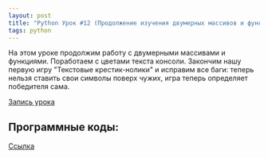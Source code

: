 ```yaml
---
layout: post
title: "Python Урок #12 (Продолжение изучения двумерных массивов и функций2)"
tags: python
---
```


На этом уроке продолжим работу с двумерными массивами и функциями. Поработаем с цветами текста консоли. Закончим нашу первую игру "Текстовые крестик-нолики" и исправим все баги: теперь нельзя ставить свои символы поверх чужих, игра теперь определяет победителя сама.

[Запись урока](https://us02web.zoom.us/rec/share/M3MY1JB1R1m5Doh8dJN9QlJYHpnhYDpFgrVgXcww1ccThHgqKL82BcBXoaY1TFAn.KPxHZ_ZOK1JpJ_gU?startTime=1607157149000)

## Программные коды:
[Cсылка](https://repl.it/@JuniorCodeKryla/OughtsAndCrosses)
